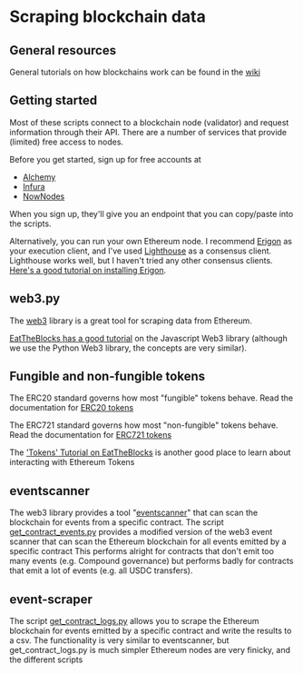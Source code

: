 # Scraping blockchain data

## General resources

General tutorials on how blockchains work can be found in the [wiki](../../wiki/)

## Getting started

Most of these scripts connect to a blockchain node (validator) and request information through their API.  There are a number of services that provide (limited) free access to nodes.

Before you get started, sign up for free accounts at 

* [Alchemy](https://www.alchemy.com/pricing)
* [Infura](https://infura.io)
* [NowNodes](https://nownodes.io/pricing)

When you sign up, they'll give you an endpoint that you can copy/paste into the scripts.

Alternatively, you can run your own Ethereum node.  I recommend [Erigon](https://github.com/ledgerwatch/erigon) as your execution client, and I've used [Lighthouse](https://github.com/sigp/lighthouse) as a consensus client.  Lighthouse works well, but I haven't tried any other consensus clients.
[Here's a good tutorial on installing Erigon](https://chasewright.com/getting-started-with-turbo-geth-on-ubuntu/).

## web3.py

The [web3](https://web3py.readthedocs.io/en/stable/) library is a great tool for scraping data from Ethereum.

[EatTheBlocks has a good tutorial](https://www.youtube.com/playlist?list=PLbbtODcOYIoFs0PDlTdxpEsZiyDR2q9aA) on the Javascript Web3 library (although we use the Python Web3 library, the concepts are very similar).  

## Fungible and non-fungible tokens

The ERC20 standard governs how most "fungible" tokens behave.  Read the documentation for [ERC20 tokens](https://ethereum.org/en/developers/docs/standards/tokens/erc-20/)

The ERC721 standard governs how most "non-fungible" tokens behave.  Read the documentation for [ERC721 tokens](https://ethereum.org/en/developers/docs/standards/tokens/erc-721/)

The ['Tokens' Tutorial on EatTheBlocks](https://www.youtube.com/playlist?list=PLbbtODcOYIoGOvl0KH57_nfvEKOYV6qdT) is another good place to learn about interacting with Ethereum Tokens

## eventscanner

The web3 library provides a tool "[eventscanner](https://web3py.readthedocs.io/en/stable/examples.html#advanced-token-fetch)" that can scan the blockchain for events from a specific contract.
The script [get_contract_events.py](eventscanner/get_contract_events.py) provides a modified version of the web3 event scanner that can scan the Ethereum blockchain for all events emitted by a specific contract
This performs alright for contracts that don't emit too many events (e.g. Compound governance) but performs badly for contracts that emit a lot of events (e.g. all USDC transfers).

## event-scraper

The script [get_contract_logs.py](event-scraper/get_contract_logs.py) allows you to scrape the Ethereum blockchain for events emitted by a specific contract and write the results to a csv.
The functionality is very similar to eventscanner, but get_contract_logs.py is much simpler
Ethereum nodes are very finicky, and the different scripts 
